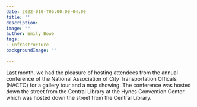 ```yaml
---
date: 2022-010-T06:00:00-04:00
title: ''
description: 
image: ""
author: Emily Bowe
tags:
- infrastructure
backgroundImage: ""

---
```

Last month, we had the pleasure of hosting attendees from the annual conference of the National Association of City Transportation Officals (NACTO) for a gallery tour and a map showing. The conference was hosted down the street from the Central Library at the Hynes Convention Center which was hosted down the street from the Central Library.